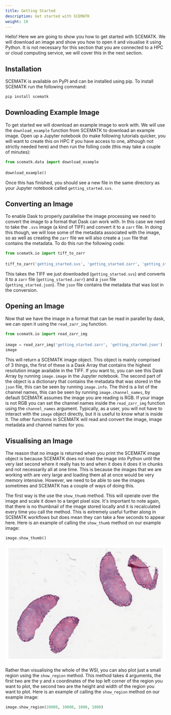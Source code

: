 ```yaml
---
title: Getting Started
description: Get started with SCEMATK
weight: 10
---
```


Hello! Here we are going to show you how to get started with SCEMATK. We will download an image and show you how to open it and visualise it using Python. It is not necessary for this section that you are connected to a HPC or cloud computing service, we will cover this in the next section.

## Installation

SCEMATK is available on PyPI and can be installed using pip. To install SCEMATK run the following command:

```bash
pip install scematk
```

## Downloading Example Image

To get started we will download an example image to work with. We will use the `download_example` function from SCEMATK to download an example image. Open up a Jupyter notebook (to make following tutorials quicker, you will want to create this on HPC if you have access to one, although not strictly needed here) and then run the folling code (this may take a couple of minutes):

```python
from scematk.data import download_example

download_example()
```

Once this has finished, you should see a new file in the same directory as your Jupyter notebook called `getting_started.svs`.

## Converting an Image

To enable Dask to properly parallelise the image processing we need to convert the image to a format that Dask can work with. In this case we need to take the `.svs` image (a kind of TIFF) and convert it to a `zarr` file. In doing this though, we will lose some of the metadata associated with the image, so as well as creating the `zarr` file we will also create a `json` file that contains the metadata. To do this run the following code:

```python
from scematk.io import tiff_to_zarr

tiff_to_zarr('getting_started.svs', 'getting_started.zarr', 'getting_started.json')
```

This takes the TIFF we just downloaded (`getting_started.svs`) and converts it to a `zarr` file (`getting_started.zarr`) and a `json` file (`getting_started.json`). The `json` file contains the metadata that was lost in the conversion.

## Opening an Image

Now that we have the image in a format that can be read in parallel by dask, we can open it using the `read_zarr_img` function.

```python
from scematk.io import read_zarr_img

image = read_zarr_img('getting_started.zarr', 'getting_started.json')
image
```

This will return a SCEMATK image object. This object is mainly comprised of 3 things, the first of these is a Dask Array that contains the highest resolution image available in the TIFF. If you want to, you can see this Dask Array by running `image.image` in the Jupyter notebook. The second part of the object is a dictionary that contains the metadata that was stored in the `json` file, this can be seen by running `image.info`. The third is a list of the channel names, this can be seen by running `image.channel_names`, by default SCEMATK assumes the image you are reading is RGB. If your image is not RGB you can set the channel names inside the `read_zarr_img` function using the `channel_names` argument. Typically, as a user, you will not have to interact with the `image` object directly, but it is useful to know what is inside it. The other functions in SCEMATK will read and convert the image, image metadata and channel names for you.

## Visualising an Image

The reason that no image is returned when you print the SCEMATK image object is because SCEMATK does not load the image into Python until the very last second where it really has to and when it does it does it in chunks and not necessarily all at one time. This is because the images that we are working with are very large and loading them all at once would be very memory intensive. However, we need to be able to see the images sometimes and SCEMATK has a couple of ways of doing this. 

The first way is the use the `show_thumb` method. This will operate over the image and scale it down to a target pixel size. It's important to note again, that there is no thumbnail of the image stored locally and it is recalculated every time you call the method. This is extremely useful further along in SCEMATK workflows but does mean they can take a few seconds to appear here. Here is an example of calling the `show_thumb` method on our example image:

```python
image.show_thumb()
```

![Example Thumbnail](./thumb.png)

Rather than visualising the whole of the WSI, you can also plot just a small region using the `show_region` method. This method takes 4 arguments, the first two are the y and x coordinates of the top left corner of the region you want to plot, the second two are the height and width of the region you want to plot. Here is an example of calling the `show_region` method on our example image:

```python
image.show_region(20000, 10000, 1000, 1000)
```